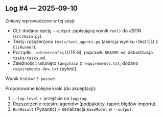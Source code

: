 ## Log #4 — 2025-09-10

Zmiany wprowadzone w tej sesji:

- CLI: dodano opcję `--output` zapisującą wynik `run()` do JSON (`src/main.py`).
- Testy: rozszerzono `tests/test_agents.py` (asercja wyniku i test CLI z `CliRunner`).
- Porządki: `.editorconfig` (UTF‑8), poprawki `README.md`, aktualizacja `tasks/tasks.md`.
- Zależności: usunięto `langchain` z `requirements.txt`, dodano `requirements-dev.txt` (pytest).

Wynik testów: `5 passed`.

Proponowane kolejne kroki (do akceptacji):
1) `--log-level` + przejście na `logging`.
2) Rozszerzenie rejestru agentów (podpakiety, raport błędów importu).
3) `RunResult` (Pydantic) + serializacja `BaseModel` w `--output`.

